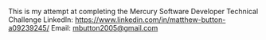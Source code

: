 This is my attempt at completing the Mercury Software Developer Technical Challenge
LinkedIn: https://www.linkedin.com/in/matthew-button-a09239245/
Email: mbutton2005@gmail.com
